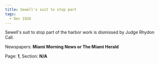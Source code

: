 ```yaml
---  
title: Sewell's suit to stop part  
tags:  
  - Dec 1926  
---  
```

  
Sewell's suit to stop part of the harbor work is dismissed by Judge Rhydon Call.  
  
Newspapers: **Miami Morning News or The Miami Herald**  
  
Page: **1**, Section: **N/A** 

